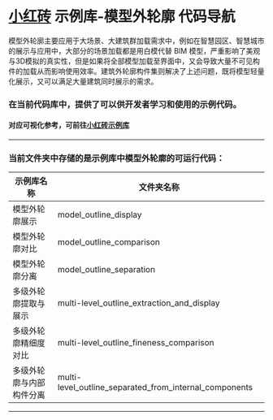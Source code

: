 # [小红砖](www.bos.xyz) 示例库-模型外轮廓 代码导航


模型外轮廓主要应用于大场景、大建筑群加载需求中，例如在智慧园区、智慧城市的展示与应用中，大部分的场景加载都是用白模代替 BIM 模型，严重影响了美观与3D模拟的真实性，但是如果将全部模型加载至界面中，又会导致大量不可见构件的加载从而影响使用效率。建筑外轮廓构件集则解决了上述问题，既将模型轻量化展示，又可以满足大量建筑同时展示的需求。

### 在当前代码库中，提供了可以供开发者学习和使用的示例代码。

#### 对应可视化参考，可前往[小红砖示例库](https://www.bos.xyz/examples/)

---

### 当前文件夹中存储的是示例库中模型外轮廓的可运行代码：

示例库名称 | 文件夹名称 
------------ | ------------- 
模型外轮廓展示 | model_outline_display 
模型外轮廓对比 | model_outline_comparison
模型外轮廓分离 | model_outline_separation
多级外轮廓提取与展示 | multi-level_outline_extraction_and_display
多级外轮廓精细度对比 | multi-level_outline_fineness_comparison
多级外轮廓与内部构件分离 | multi-level_outline_separated_from_internal_components

---
